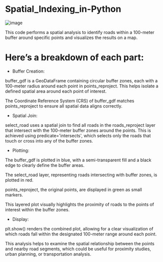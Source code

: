 # Spatial_Indexing_in-Python
![image](https://github.com/user-attachments/assets/77176c55-28ea-47fc-9d81-e9bdfc35d373)


This code performs a spatial analysis to identify roads within a 100-meter buffer around specific points and visualizes the results on a map.

# Here’s a breakdown of each part:

* Buffer Creation:

buffer_gdf is a GeoDataFrame containing circular buffer zones, each with a 100-meter radius around each point in points_reproject. This helps isolate a defined spatial area around each point of interest.

The Coordinate Reference System (CRS) of buffer_gdf matches points_reproject to ensure all spatial data aligns correctly.

* Spatial Join:

select_road uses a spatial join to find all roads in the roads_reproject layer that intersect with the 100-meter buffer zones around the points. This is achieved using predicate='intersects', which selects only the roads that touch or cross into any of the buffer zones.

* Plotting:

The buffer_gdf is plotted in blue, with a semi-transparent fill and a black edge to clearly define the buffer areas.

The select_road layer, representing roads intersecting with buffer zones, is plotted in red.

points_reproject, the original points, are displayed in green as small markers.

This layered plot visually highlights the proximity of roads to the points of interest within the buffer zones.

* Display:

plt.show() renders the combined plot, allowing for a clear visualization of which roads fall within the designated 100-meter range around each point.

This analysis helps to examine the spatial relationship between the points and nearby road segments, which could be useful for proximity studies, urban planning, or transportation analysis.
